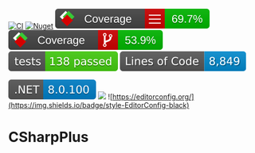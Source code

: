 [![CI](https://github.com/lucasteles/CSharpPlus/actions/workflows/ci.yml/badge.svg)](https://github.com/lucasteles/CSharpPlus/actions/workflows/ci.yml)
[![Nuget](https://img.shields.io/nuget/v/CSharpPlus.svg?style=flat)](https://www.nuget.org/packages/CSharpPlus)
![](https://raw.githubusercontent.com/lucasteles/CSharpPlus/badges/badge_linecoverage.svg)
![](https://raw.githubusercontent.com/lucasteles/CSharpPlus/badges/badge_branchcoverage.svg)
![](https://raw.githubusercontent.com/lucasteles/CSharpPlus/badges/test_report_badge.svg)
![](https://raw.githubusercontent.com/lucasteles/CSharpPlus/badges/lines_badge.svg)

![](https://raw.githubusercontent.com/lucasteles/CSharpPlus/badges/dotnet_version_badge.svg)
![](https://img.shields.io/badge/Lang-C%23-green)
![https://editorconfig.org/](https://img.shields.io/badge/style-EditorConfig-black)
# CSharpPlus
